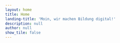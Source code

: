 ```yaml
---
layout: home
title: Home
landing-title: 'Moin, wir machen Bildung digital!'
description: null
author: null
show_tile: false
---
```

